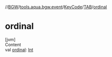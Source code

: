 //[BGW](../../../../index.md)/[tools.aqua.bgw.event](../../index.md)/[KeyCode](../index.md)/[TAB](index.md)/[ordinal](ordinal.md)



# ordinal  
[jvm]  
Content  
val [ordinal](ordinal.md): [Int](https://kotlinlang.org/api/latest/jvm/stdlib/kotlin/-int/index.html)  



